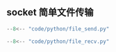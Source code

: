 ## socket 简单文件传输

```python title="file_send.py"
--8<-- "code/python/file_send.py"
```

```python title="file_recv.py"
--8<-- "code/python/file_recv.py"
```
